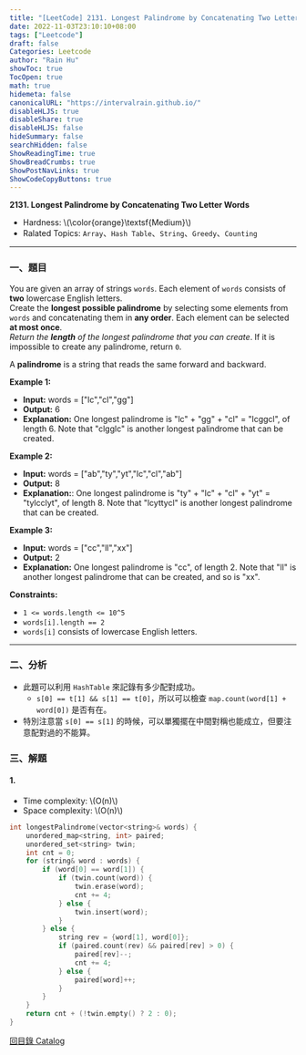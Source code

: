 ```yaml
---
title: "[LeetCode] 2131. Longest Palindrome by Concatenating Two Letter Words"
date: 2022-11-03T23:10:10+08:00
tags: ["Leetcode"]
draft: false
Categories: Leetcode
author: "Rain Hu"
showToc: true
TocOpen: true
math: true
hidemeta: false
canonicalURL: "https://intervalrain.github.io/"
disableHLJS: true
disableShare: true
disableHLJS: false
hideSummary: false
searchHidden: false
ShowReadingTime: true
ShowBreadCrumbs: true
ShowPostNavLinks: true
ShowCodeCopyButtons: true
---
```

**2131. Longest Palindrome by Concatenating Two Letter Words**
+ Hardness: \\(\color{orange}\textsf{Medium}\\)
+ Ralated Topics: `Array`、`Hash Table`、`String`、`Greedy`、`Counting`
---
### 一、題目
You are given an array of strings `words`. Each element of `words` consists of **two** lowercase English letters.  
Create the **longest possible palindrome** by selecting some elements from `words` and concatenating them in **any order**. Each element can be selected **at most once**.  
*Return the* ***length*** *of the longest palindrome that you can create*. If it is impossible to create any palindrome, return `0`.

A **palindrome** is a string that reads the same forward and backward.

**Example 1:**  
+ **Input:** words = ["lc","cl","gg"]  
+ **Output:** 6  
+ **Explanation:** One longest palindrome is "lc" + "gg" + "cl" = "lcggcl", of length 6.
Note that "clgglc" is another longest palindrome that can be created.  

**Example 2:**
+ **Input:** words = ["ab","ty","yt","lc","cl","ab"]
+ **Output:** 8
+ **Explanation:**: One longest palindrome is "ty" + "lc" + "cl" + "yt" = "tylcclyt", of length 8.
Note that "lcyttycl" is another longest palindrome that can be created.

**Example 3:**
+ **Input:** words = ["cc","ll","xx"]
+ **Output:** 2
+ **Explanation:** One longest palindrome is "cc", of length 2.
Note that "ll" is another longest palindrome that can be created, and so is "xx".

**Constraints:**
+ `1 <= words.length <= 10^5`
+ `words[i].length == 2`
+ `words[i]` consists of lowercase English letters.
---

### 二、分析
+ 此題可以利用 `HashTable` 來記錄有多少配對成功。
    + `s[0] == t[1] && s[1] == t[0]`，所以可以檢查 `map.count(word[1] + word[0])` 是否有在。
+ 特別注意當 `s[0] == s[1]` 的時候，可以單獨擺在中間對稱也能成立，但要注意配對過的不能算。

### 三、解題
#### 1. 
+ Time complexity: \\(O(n)\\)
+ Space complexity: \\(O(n)\\)
```C++
int longestPalindrome(vector<string>& words) {
    unordered_map<string, int> paired;
    unordered_set<string> twin;
    int cnt = 0;
    for (string& word : words) {
        if (word[0] == word[1]) {
            if (twin.count(word)) {
                twin.erase(word);
                cnt += 4;
            } else {
                twin.insert(word);
            }
        } else {
            string rev = {word[1], word[0]};
            if (paired.count(rev) && paired[rev] > 0) {
                paired[rev]--;
                cnt += 4;
            } else {
                paired[word]++;
            }
        }
    }
    return cnt + (!twin.empty() ? 2 : 0);
}
```
[回目錄 Catalog](/posts/leetcode)
